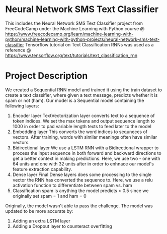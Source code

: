 # Neural Network SMS Text Classifier
This includes the Neural Network SMS Text Classifier project from FreeCodeCamp under the Machine Learning with Python course @ https://www.freecodecamp.org/learn/machine-learning-with-python/machine-learning-with-python-projects/neural-network-sms-text-classifier
Tensorflow tutorial on Text Classification RNNs was used as a reference @ https://www.tensorflow.org/text/tutorials/text_classification_rnn

# Project Description
We created a Sequential RNN model and trained it using the train dataset to create a text classifier, where given a text message, predicts whether it is spam or not (ham). Our model is a Sequential model containing the following layers:
1. Encoder layer
   TextVectorization layer converts text to a sequence of token indices. We set the max tokens and output sequence length to 1000 in order to pad variable length texts to feed later to the model
2. Embedding layer
   This converts the word indices to sequneces of vectors. After training, words with similar meanings often have similar vectors.
3. Bidirectional layer
   We use a LSTM RNN with a Bidirectional wrapper to process the input sequence in both forward and backward directions to get a better context in making predictions. Here, we use two - one with 64 units and one with 32 units after in order to enhnace our model's feature extraction capability.
4. Dense layer
   Final Dense layers does some processing to the single vector the RNN has converted the sequence to. Here, we use a relu activation function to differentiate between spam vs. ham
5. Classification
   spam is anything the model predicts > 0.5 since we originally set spam = 1 and ham = 0
   
Originally, the model wasn't able to pass the challenge. The model was updated to be more accurate by:
1. Adding an extra LSTM layer
2. Adding a Dropout layer to counteract overfitting

